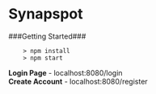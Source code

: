 # Synapspot


###Getting Started###
```
	> npm install
	> npm start
```

<b>Login Page</b> - localhost:8080/login
<br/>
<b>Create Account</b> - localhost:8080/register
